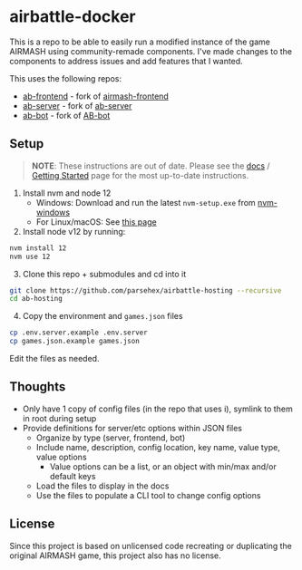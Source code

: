 # airbattle-docker

This is a repo to be able to easily run a modified instance of the game AIRMASH using community-remade components. I've made changes to the components to address issues and add features that I wanted.

This uses the following repos:

- [ab-frontend](https://github.com/parsehex/ab-frontend) - fork of [airmash-frontend](https://github.com/airmash-refugees/airmash-frontend)
- [ab-server](https://github.com/parsehex/ab-server) - fork of [ab-server](https://github.com/wight-airmash/ab-server)
- [ab-bot](https://github.com/parsehex/ab-bot) - fork of [AB-bot](https://github.com/spatiebot/ab-bot)

## Setup

> **NOTE**: These instructions are out of date. Please see the [docs](https://parsehex.github.io/airbattle-hosting/) / [Getting Started](https://parsehex.github.io/airbattle-hosting/getting-started) page for the most up-to-date instructions.

1. Install nvm and node 12
   - Windows: Download and run the latest `nvm-setup.exe` from [nvm-windows](https://github.com/coreybutler/nvm-windows/releases)
   - For Linux/macOS: See [this page](https://github.com/nvm-sh/nvm#install--update-script)
2. Install node v12 by running:

```bash
nvm install 12
nvm use 12
```

3. Clone this repo + submodules and cd into it

```bash
git clone https://github.com/parsehex/airbattle-hosting --recursive
cd ab-hosting
```

4. Copy the environment and `games.json` files

```bash
cp .env.server.example .env.server
cp games.json.example games.json
```

Edit the files as needed.

## Thoughts

- Only have 1 copy of config files (in the repo that uses i), symlink to them in root during setup
- Provide definitions for server/etc options within JSON files
  - Organize by type (server, frontend, bot)
  - Include name, description, config location, key name, value type, value options
    - Value options can be a list, or an object with min/max and/or default keys
  - Load the files to display in the docs
  - Use the files to populate a CLI tool to change config options

## License

Since this project is based on unlicensed code recreating or duplicating the original AIRMASH game, this project also has no license.
